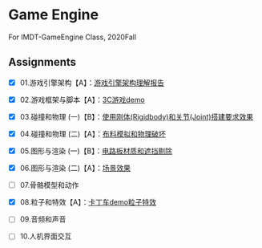 # Game Engine
For IMDT-GameEngine Class, 2020Fall
## Assignments
- [x] 01.游戏引擎架构【A】：[游戏引擎架构理解报告](https://docs.qq.com/doc/DR0N5dWlxUGlBT3Vo)  
- [x] 02.游戏框架与脚本【A】：[3C游戏demo](https://github.com/ptpt-y/GameEngine/tree/master/WK2_3C)
- [x] 03.碰撞和物理 (一)【B】：[使用刚体(Rigidbody)和关节(Joint)搭建要求效果](https://github.com/ptpt-y/GameEngine/tree/master/WK3_Joints)
- [x] 04.碰撞和物理 (二)【A】：[布料模拟和物理破坏](https://github.com/ptpt-y/GameEngine/tree/master/WK4_Cloth&Break)
- [x] 05.图形与渲染 (一)【B】：[电路板材质和遮挡剔除](https://github.com/ptpt-y/GameEngine/tree/master/WK5_Texture&Occlusion)
- [x] 06.图形与渲染 (二)【A】：[场景效果](https://github.com/ptpt-y/GameEngine/tree/master/WK6_Scene)
- [ ] 07.骨骼模型和动作
- [x] 08.粒子和特效【A】：[卡丁车demo粒子特效](https://github.com/ptpt-y/GameEngine/tree/master/WK8_ParticalSystem)
- [ ] 09.音频和声音
- [ ] 10.人机界面交互

